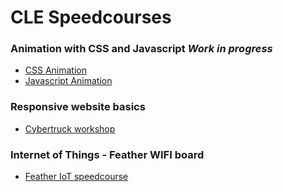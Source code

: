 # CLE Speedcourses

### Animation with CSS and Javascript *Work in progress*

- [CSS Animation](./css-animation/css.md)
- [Javascript Animation](./css-animation/js.md)

### Responsive website basics

- [Cybertruck workshop](./cybertruck-responsive/README.md)


### Internet of Things - Feather WIFI board

- [Feather IoT speedcourse](./feather-iot/README.md)
